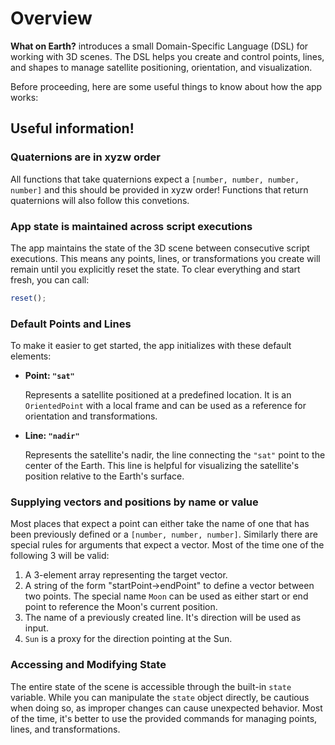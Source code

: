 # Overview

**What on Earth?** introduces a small Domain-Specific Language (DSL) for
working with 3D scenes. The DSL helps you create and control points, lines, and
shapes to manage satellite positioning, orientation, and visualization.

Before proceeding, here are some useful things to know about how the app works:

## Useful information!

### Quaternions are in xyzw order

All functions that take quaternions expect a `[number, number, number, number]`
and this should be provided in xyzw order! Functions that return quaternions
will also follow this convetions.

### App state is maintained across script executions

The app maintains the state of the 3D scene between consecutive script
executions. This means any points, lines, or transformations you create will
remain until you explicitly reset the state. To clear everything and start
fresh, you can call:

```javascript
reset();
```

### Default Points and Lines

To make it easier to get started, the app initializes with these default
elements:

- **Point: `"sat"`**  

  Represents a satellite positioned at a predefined location. It is an
`OrientedPoint` with a local frame and can be used as a reference for
orientation and transformations.

- **Line: `"nadir"`**  

  Represents the satellite's nadir, the line connecting the `"sat"` point to
the center of the Earth. This line is helpful for visualizing the satellite's
position relative to the Earth's surface.

### Supplying vectors and positions by name or value

Most places that expect a point can either take the name of one that has
been previously defined or a `[number, number, number]`. Similarly there
are special rules for arguments that expect a vector. Most of the time one of the
following 3 will be valid:

1. A 3-element array representing the target vector.
2. A string of the form "startPoint->endPoint" to define a vector between two points. The special name `Moon` can be used as either start or end point to reference the Moon's current position.
3. The name of a previously created line. It's direction will be used as input.
4. `Sun` is a proxy for the direction pointing at the Sun.


### Accessing and Modifying State

The entire state of the scene is accessible through the built-in `state`
variable. While you can manipulate the `state` object directly, be cautious
when doing so, as improper changes can cause unexpected behavior. Most of the
time, it's better to use the provided commands for managing points, lines, and
transformations.
